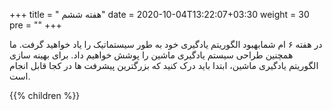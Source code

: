 +++
title = " هفته ششم"
date = 2020-10-04T13:22:07+03:30
weight = 30
pre = "<i class='fa fa-graduation-cap ' ></i>"
+++


در هفته ۶ ام 
شمابهبود الگوریتم یادگیری خود به طور سیستماتیک را یاد خواهید گرفت.
ما همچنین طراحی سیستم یادگیری ماشین را پوشش خواهیم داد.
 برای بهینه سازی الگوریتم یادگیری ماشین، ابتدا باید درک کنید که بزرگترین پیشرفت ها در کجا قابل انجام است.


{{% children  %}}